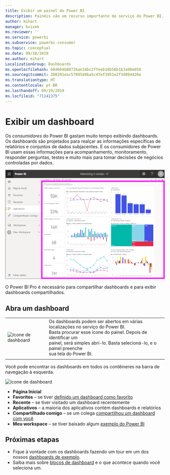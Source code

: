 ```yaml
---
title: Exibir um painel do Power BI
description: Painéis são um recurso importante do serviço do Power BI. Saiba como abrir e exibir um painel.
author: mihart
manager: kvivek
ms.reviewer: ''
ms.service: powerbi
ms.subservice: powerbi-consumer
ms.topic: conceptual
ms.date: 09/18/2019
ms.author: mihart
LocalizationGroup: Dashboards
ms.openlocfilehash: b8d604b8872bae14bc2ffeeb16b56b1b3a98e056
ms.sourcegitcommit: 200291eac5769549ba5c47ef3951e2f3d094426e
ms.translationtype: HT
ms.contentlocale: pt-BR
ms.lasthandoff: 09/19/2019
ms.locfileid: "71141375"
---
```

# <a name="view-a-dashboard"></a>Exibir um dashboard
Os *consumidores* do Power BI gastam muito tempo exibindo dashboards. Os dashboards são projetados para realçar as informações específicas de relatórios e conjuntos de dados subjacentes. E os consumidores de Power BI usam essas informações para acompanhamento, monitoramento, responder perguntas, testes e muito mais para tomar decisões de negócios controladas por dados.

![dashboard](media/end-user-dashboard-open/power-bi-new-dash-new.png)


O Power BI Pro é necessário para compartilhar dashboards e para exibir dashboards compartilhados.

## <a name="open-a-dashboard"></a>Abra um dashboard



|              |         |
|------------|--------------------------------|
|![ícone de dashboard](media/end-user-dashboard-open/power-bi-dashboard-icon.png)      |Os dashboards podem ser abertos em várias localizações no serviço do Power BI. <br> Basta procurar esse ícone do painel. Depois de identificar um <br>painel, será simples abri-lo. Basta selecioná-lo, e o painel preenche <br>sua tela do Power BI. |
|                    |          |



Você pode encontrar os dashboards em todos os contêineres na barra de navegação à esquerda. 

![ícone de dashboard](media/end-user-dashboard-open/power-bi-open-dashboards.gif)

- **Página Inicial** 
- **Favoritos** – se tiver [definido um dashboard como favorito](end-user-favorite.md)
- **Recente** – se tiver visitado um dashboard recentemente
- **Aplicativos** – a maioria dos aplicativos contém dashboards e relatórios
- **Compartilhado comigo** – se um colega [compartilhou um dashboard com você](end-user-shared-with-me.md)
- **Meu workspace** – se tiver baixado algum [exemplo do Power BI](../sample-datasets.md)



## <a name="next-steps"></a>Próximas etapas
* Fique à vontade com os dashboards fazendo um tour em um dos nossos [dashboards de exemplo](../sample-tutorial-connect-to-the-samples.md).
* Saiba mais sobre [blocos de dashboard](end-user-tiles.md) e o que acontece quando você seleciona um.